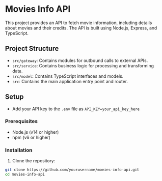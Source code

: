 # Movies Info API

This project provides an API to fetch movie information, including details about movies and their credits. The API is built using Node.js, Express, and TypeScript.

## Project Structure

- `src/gateway`: Contains modules for outbound calls to external APIs.
- `src/service`: Contains business logic for processing and transforming data.
- `src/model`: Contains TypeScript interfaces and models.
- `src`: Contains the main application entry point and router.

## Setup
- Add your API key to the `.env` file as `API_KEY=your_api_key_here`

### Prerequisites

- Node.js (v14 or higher)
- npm (v6 or higher)

### Installation

1. Clone the repository:

```sh
git clone https://github.com/yourusername/movies-info-api.git
cd movies-info-api